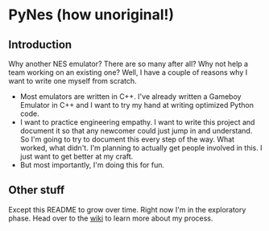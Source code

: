# PyNes (how unoriginal!)

## Introduction

Why another NES emulator? There are so many after all? Why not help a team working on an existing one? Well, I have a couple of reasons why I want to write one myself from scratch.

- Most emulators are written in C++. I've already written a Gameboy Emulator in C++ and I want to try my hand at writing optimized Python code.
- I want to practice engineering empathy. I want to write this project and document it so that any newcomer could just jump in and understand. So I'm going to try to document this every step of the way. What worked, what didn't. I'm planning to actually get people involved in this. I just want to get better at my craft.
- But most importantly, I'm doing this for fun.

## Other stuff

Except this README to grow over time. Right now I'm in the exploratory phase. Head over
to the [wiki](https://github.com/jfboismenu/pynes/wiki) to learn more about my process.
